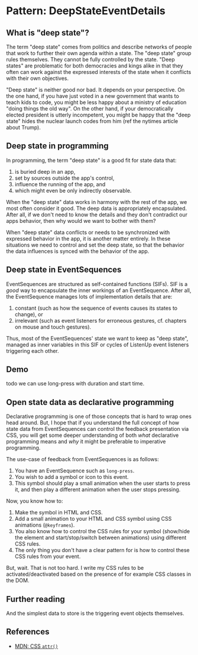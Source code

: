 # Pattern: DeepStateEventDetails

## What is "deep state"?

The term "deep state" comes from politics and describe networks of people that work to further their own agenda within a state. The "deep state" group rules themselves. They cannot be fully controlled by the state. "Deep states" are problematic for both democracies and kings alike in that they often can work against the expressed interests of the state when it conflicts with their own objectives. 

"Deep state" is neither good nor bad. It depends on your perspective. On the one hand, if you have just voted in a new government that wants to teach kids to code, you might be less happy about a ministry of education "doing things the old way". On the other hand, if your democratically elected president is utterly incompetent, you might be happy that the "deep state" hides the nuclear launch codes from him (ref the nytimes article about Trump). 

## Deep state in programming

In programming, the term "deep state" is a good fit for state data that:

1. is buried deep in an app,
2. set by sources outside the app's control, 
3. influence the running of the app, and
4. which might even be only indirectly observable.
 
When the "deep state" data works in harmony with the rest of the app, we most often consider it good. The deep data is appropriately encapsulated. After all, if we don't need to know the details and they don't contradict our apps behavior, then why would we want to bother with them?

When "deep state" data conflicts or needs to be synchronized with expressed behavior in the app, it is another matter entirely. In these situations we need to control and set the deep state, so that the behavior the data influences is synced with the behavior of the app.

## Deep state in EventSequences

EventSequences are structured as self-contained functions (SIFs). SIF is a *good* way to encapsulate the inner workings of an EventSequence. After all, the EventSequence manages lots of implementation details that are:
1. constant (such as how the sequence of events causes its states to change), or
2. irrelevant (such as event listeners for erroneous gestures, cf. chapters on mouse and touch gestures).

Thus, most of the EventSequences' state we want to keep as "deep state", managed as inner variables in this SIF or cycles of ListenUp event listeners triggering each other.


## Demo

todo
we can use long-press with duration and start time. 

## Open state data as declarative programming

Declarative programming is one of those concepts that is hard to wrap ones head around. But, I hope that if you understand the full concept of how state data from EventSequences can control the feedback presentation via CSS, you will get some deeper understanding of both *what* declarative programming means and *why* it might be preferable to imperative programming.

The use-case of feedback from EventSequences is as follows:
1. You have an EventSequence such as `long-press`.
2. You wish to add a symbol or icon to this event.
3. This symbol should play a small animation when the user starts to press it, and then play a different animation when the user stops pressing.

Now, you know how to:
1. Make the symbol in HTML and CSS.
2. Add a small animation to your HTML and CSS symbol using CSS animations (`@keyframes`).
3. You also know how to control the CSS rules for your symbol (show/hide the element and start/stop/switch between animations) using different CSS rules.
4. The only thing you don't have a clear pattern for is how to control these CSS rules from your event.

But, wait. That is not too hard. I write my CSS rules to be activated/deactivated based on the presence of for example CSS classes in the DOM.


## Further reading

And the simplest data to store is the triggering event objects themselves. 

## References

 * [MDN: CSS `attr()`](https://developer.mozilla.org/en-US/docs/Web/CSS/attr)